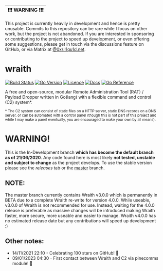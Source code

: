 | :exclamation::exclamation::exclamation:  **WARNING**  :exclamation::exclamation::exclamation: |
|-----------------------------------------|
This project is currently heavily in development and hence is pretty unusable. Commits to this repository can be rare while I focus on other work, but the project is not abandoned. If you are interested in sponsoring or contributing to the project to speed up development, or even offering some suggestions, please get in touch via the discussions feature on GitHub, or via Matrix at [@0x/:l1qu1d.net](https://matrix.to/#/@0x/:l1qu1d.net).

# wraith
[![Build Status](https://ci.l1qu1d.net/api/badges/wraith-labs/wraith/status.svg?ref=refs/heads/indev)](https://ci.l1qu1d.net/wraith-labs/wraith)
[![Go Version](https://img.shields.io/github/go-mod/go-version/wraith-labs/wraith?color=%2311bb11&filename=wraith%2Fgo.mod)](wraith/go.mod)
[![Licence](https://img.shields.io/github/license/wraith-labs/wraith?color=%2311bb11)](LICENSE)
[![Docs](https://img.shields.io/badge/Docs-GitHub%20Pages-%2311bb11)](https://wraith-labs.github.io/wraith/)
[![Go Reference](https://pkg.go.dev/badge/dev.l1qu1d.net/wraith-labs/wraith/wraith.svg)](https://pkg.go.dev/dev.l1qu1d.net/wraith-labs/wraith/wraith)

A free and open-source, modular Remote Administration Tool (RAT) / Payload Dropper written in Go(lang) with a flexible command and control (C2) system*.

<sub>\* The C2 system can consist of static files on a HTTP server, static DNS records on a DNS server, or can be automated with a control panel (though this is not part of this project and while I may make a panel eventually, you are encouraged to make your own by all means).</sub>

# WARNING!
This is the In-Development branch **which has become the default branch as of 21/06/2020**. Any code found here is most likely **not tested, unstable and subject to change** as the project develops. To use the stable version please see the *releases* tab or the [master](https://dev.l1qu1d.net/wraith-labs/wraith/src/branch/master) branch.

## NOTE:
The master branch currently contains Wraith v3.0.0 which is permanently in BETA due to a complete Wraith re-write for version 4.0.0. While useable, v3.0.0 of Wraith is not recommended for use. Instead, waiting for the 4.0.0 release is preferable as massive changes will be introduced making Wraith faster, more secure, more useable and easier to manage. Wraith v4.0.0 has no estimated release date but any contributions will speed up development :)

## Other notes:
- 14/11/2021 22:10 - Celebrating 100 stars on GitHub! 🎉
- 09/01/2023 04:30 - First contact between Wraith and C2 via pinecomms module! 🎉
